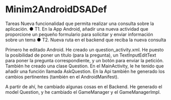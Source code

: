 # Minim2AndroidDSADef
Tareas
Nueva funcionalidad que permita realizar una consulta sobre la aplicación.
● T1. En la App Android, añadir una nueva actividad que proporcione un pequeño
formulario para solicitar y enviar información sobre un tema
● T2. Nueva ruta en el backend que reciba la nueva consulta

Primero he editado Android. He creado un question_activity.xml. He puesto la posibilidad de poner un título (para la pregunta), un TextInputEditText para poner la pregunta correspondiente, y un botón para enviar la petición.
También he creado una clase Question. En el MainActivity, le he tenido que añadir una función llamada AskQuestion. En la Api también he generado los cambios pertinentes (también en el AndroidManifest).

A partir de ahí, he cambiado algunas cosas en el Backend. He generado el model Question, y he cambiado el GameManager y el GameManagerImpl. 
